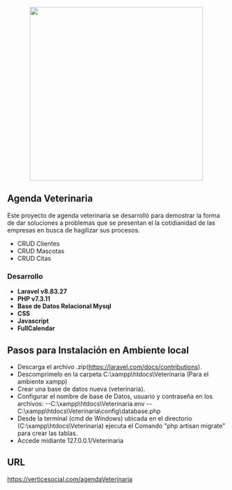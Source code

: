 <p align="center"><a href="https://laravel.com" target="_blank"><img src="https://raw.githubusercontent.com/laravel/art/master/logo-lockup/5%20SVG/2%20CMYK/1%20Full%20Color/laravel-logolockup-cmyk-red.svg" width="400"></a></p>


## Agenda Veterinaria

Este proyecto de agenda veterinaria se desarrolló para demostrar la forma de dar soluciones a problemas que se presentan el la cotidianidad de las empresas en busca de hagilizar sus procesos.

- CRUD Clientes
- CRUD Mascotas
- CRUD Citas

### Desarrollo

- **Laravel v8.83.27**
- **PHP v7.3.11**
- **Base de Datos Relacional Mysql**
- **CSS**
- **Javascript**
- **FullCalendar**

## Pasos para Instalación en Ambiente local

- Descarga el archivo .zip(https://laravel.com/docs/contributions).
- Descomprimelo en la carpeta C:\xampp\htdocs\Veterinaria (Para el ambiente xampp)
- Crear una base de datos nueva (veterinaria).
- Configurar el nombre de base de Datos, usuario y contraseña en los archivos:
    --C:\xampp\htdocs\Veterinaria\.env
    --C:\xampp\htdocs\Veterinaria\config\database.php
- Desde la terminal (cmd de Windows) ubicada en el directorio (C:\xampp\htdocs\Veterinaria) ejecuta el Comando "php artisan migrate" para crear las tablas.
- Accede midiante 127.0.0.1/Veterinaria


## URL

https://verticesocial.com/agendaVeterinaria

